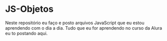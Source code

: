 # JS-Objetos
Neste repositório eu faço e posto arquivos JavaScript que eu estou aprendendo com o dia a dia.
Tudo que eu for aprendendo no curso da Alura eu to postando aqui. 
